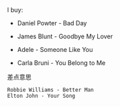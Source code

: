 
I buy:
- Daniel Powter - Bad Day
- James Blunt - Goodbye My Lover
- Adele - Someone Like You

- Carla Bruni - You Belong to Me


差点意思
```
Robbie Williams - Better Man
Elton John - Your Song
```
